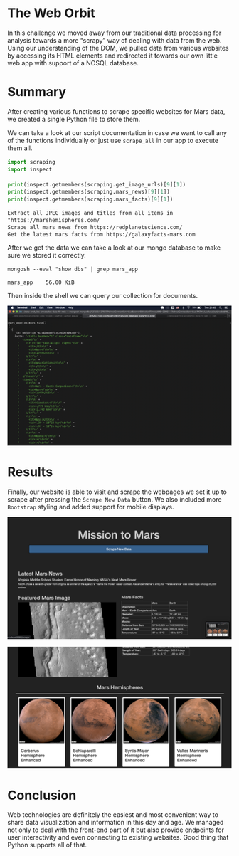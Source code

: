 # The Web Orbit

In this challenge we moved away from our traditional data processing for analysis towards a more &ldquo;scrapy&rdquo; way of dealing with data from the web. Using our understanding of the DOM, we pulled data from various websites by accessing its HTML elements and redirected it towards our own little web app with support of a NOSQL database.


# Summary

After creating various functions to scrape specific websites for Mars data, we created a single Python file to store them.

We can take a look at our script documentation in case we want to call any of the functions individually or just use `scrape_all` in our app to execute them all.

```python
import scraping
import inspect

print(inspect.getmembers(scraping.get_image_urls)[9][1])
print(inspect.getmembers(scraping.mars_news)[9][1])
print(inspect.getmembers(scraping.mars_facts)[9][1])
```

    Extract all JPEG images and titles from all items in "https://marshemispheres.com/
    Scrape all mars news from https://redplanetscience.com/
    Get the latest mars facts from https://galaxyfacts-mars.com

After we get the data we can take a look at our mongo database to make sure we stored it correctly.

```shell
mongosh --eval "show dbs" | grep mars_app
```

    mars_app    56.00 KiB

Then inside the shell we can query our collection for documents.

![img](./resources/mongosh1.png)


# Results

Finally, our website is able to visit and scrape the webpages we set it up to scrape after pressing the `Scrape New Data` button. We also included more `Bootstrap` styling and added support for mobile displays.

![img](./resources/mars1.png)

![img](./resources/mars2.png)


# Conclusion

Web technologies are definitely the easiest and most convenient way to share data visualization and information in this day and age. We managed not only to deal with the front-end part of it but also provide endpoints for user interactivity and even connecting to existing websites. Good thing that Python supports all of that.
